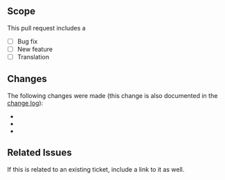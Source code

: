 ## Scope
This pull request includes a

- [ ] Bug fix
- [ ] New feature
- [ ] Translation

## Changes
The following changes were made (this change is also documented in the [change log](https://github.com/kartik-v/yii2-filesystem/blob/master/CHANGE.md)):

-
-
-

## Related Issues
If this is related to an existing ticket, include a link to it as well.